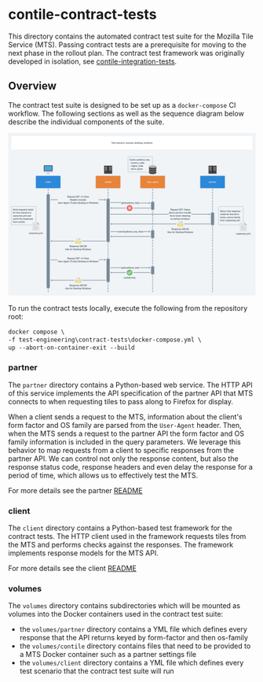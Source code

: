 # contile-contract-tests

This directory contains the automated contract test suite for the Mozilla Tile 
Service (MTS). Passing contract tests are a prerequisite for moving to the next 
phase in the rollout plan. The contract test framework was originally developed 
in isolation, see [contile-integration-tests][contract-test-repo].

## Overview

The contract test suite is designed to be set up as a `docker-compose` CI
workflow. The following sections as well as the sequence diagram below describe 
the individual components of the suite.

![Sequence diagram of the integration tests][sequence_diagram]

To run the contract tests locally, execute the following from the repository root:

```text
docker compose \ 
-f test-engineering\contract-tests\docker-compose.yml \ 
up --abort-on-container-exit --build
```

### partner

The `partner` directory contains a Python-based web service. The HTTP API of
this service implements the API specification of the partner API that MTS
connects to when requesting tiles to pass along to Firefox for display.

When a client sends a request to the MTS, information about the client's form
factor and OS family are parsed from the `User-Agent` header. Then, when the MTS
sends a request to the partner API the form factor and OS family information is
included in the query parameters. We leverage this behavior to map requests from
a client to specific responses from the partner API. We can control not only the
response content, but also the response status code, response headers and even
delay the response for a period of time, which allows us to effectively test the
MTS.

For more details see the partner [README][partner_readme]

### client

The `client` directory contains a Python-based test framework for the
contract tests. The HTTP client used in the framework requests tiles from the
MTS and performs checks against the responses. The framework implements response
models for the MTS API.

For more details see the client [README][client_readme]

### volumes

The `volumes` directory contains subdirectories which will be mounted as
volumes into the Docker containers used in the contract test suite:

- the `volumes/partner` directory contains a YML file which defines every
response that the API returns keyed by form-factor and then os-family
- the `volumes/contile` directory contains files that need to be provided to a
MTS Docker container such as a partner settings file
- the `volumes/client` directory contains a YML file which defines every test
scenario that the contract test suite will run

[client_readme]: ./client/README.md
[contract-test-repo]: https://github.com/mozilla-services/contile-integration-tests
[partner_readme]: ./partner/README.md
[sequence_diagram]: sequence_diagram.png
